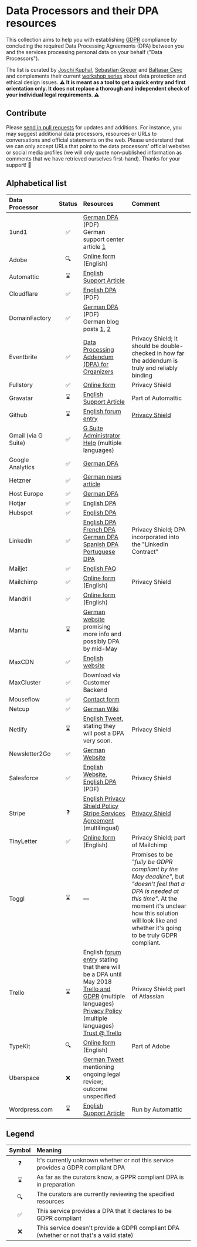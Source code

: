 # Data Processors and their DPA resources

This collection aims to help you with establishing [GDPR](https://www.eugdpr.org/) compliance by concluding the required Data Processing Agreements (DPA) between you and the services processing personal data on your behalf ("Data Processors").

The list is curated by [Joschi Kuphal](https://github.com/jkphl), [Sebastian Greger](https://github.com/sebastiangreger) and [Baltasar Cevc](https://github.com/bcevc) and complements their current [workshop series](https://colloq.io/events/datenschutz-im-web-fallstricke-strategien-risikomanagement-dsgvo) about data protection and ethical design issues. **⚠ It is meant as a tool to get a quick entry and first orientation only. It does not replace a thorough and independent check of your individual legal requirements. ⚠**

## Contribute

Please [send in pull requests](https://help.github.com/articles/about-pull-requests/) for updates and additions. For instance, you may suggest additional data processors, resources or URLs to conversations and official statements on the web. Please understand that we can only accept URLs that point to the data processors' official websites or social media profiles (we will only quote non-published information as comments that we have retrieved ourselves first-hand). Thanks for your support! 🙇

## Alphabetical list

| Data Processor      | Status | Resources                                                                                                                                                                                                                                                                                                                                                                                                             | Comment                                                                                                                                                                                                                                |
|:--------------------|:------:|:----------------------------------------------------------------------------------------------------------------------------------------------------------------------------------------------------------------------------------------------------------------------------------------------------------------------------------------------------------------------------------------------------------------------|:---------------------------------------------------------------------------------------------------------------------------------------------------------------------------------------------------------------------------------------|
| 1und1               |   ✅   | [German DPA](https://hilfe-center.1und1.de/bin_deh/article/10795589/1und1_Auftragsdatenverarbeitungsvertrag.pdf) (PDF)<br>German support center article [1](https://hilfe-center.1und1.de/hosting/1und1-webhosting-c10085285/archiv-c10082642/vereinbarung-zur-datenverarbeitung-im-auftrag-adv-a10795589.html)                                                                                                       |                                                                                                                                                                                                                                        |
| Adobe               |  🔍   | [Online form](https://www.adobe.com/de/privacy/eu-dpa.html) (English)                                                                                                                                                                                                                                                                                                                                                 |                                                                                                                                                                                                                                        |
| Automattic          |   ⌛    | [English Support Article](https://en.support.wordpress.com/automattic-gdpr/)                                                                                                                                                                                                                                                                                                                                          |                                                                                                                                                                                                                                        |
| Cloudflare          |   ✅   | [English DPA](https://www.cloudflare.com/media/pdf/cloudflare-customer-dpa-20180402.pdf) (PDF)                                                                                                                                                                                                                                                                                                                        |                                                                                                                                                                                                                                        |
| DomainFactory       |   ✅   | [German DPA](https://www.df.eu/fileadmin/media/doc/ADV_Kunden_Domainfactory.pdf) (PDF)<br>German blog posts [1](https://www.df.eu/blog/auf-dem-weg-zur-dsgvo/), [2](https://www.df.eu/blog/der-8-schritte-plan-wie-sie-die-neue-dsgvo-umsetzen/)                                                                                                                                                                      |                                                                                                                                                                                                                                        |
| Eventbrite          |   ✅   | [Data Processing Addendum (DPA) for Organizers](https://www.eventbrite.com/support/articles/en_US/Troubleshooting/data-processing-addendum-for-organizers)                                                                                                                                                                                                                                                            | Privacy Shield; It should be double-checked in how far the addendum is truly and reliably binding                                                                                                                                      |
| Fullstory           |   ✅   | [Online form](https://na3.docusign.net/Member/PowerFormSigning.aspx?PowerFormId=80263e03-8609-4103-9a5e-324982f1d9ea)                                                                                                                                                                                                                                                                                                 | Privacy Shield                                                                                                                                                                                                                         |
| Gravatar            |   ⌛    | [English Support Article](https://en.support.wordpress.com/automattic-gdpr/)                                                                                                                                                                                                                                                                                                                                          | Part of Automattic                                                                                                                                                                                                                     |
| Github              |   ⌛    | [English forum entry](https://github.community/t5/How-to-use-Git-and-GitHub/GDPR-and-GitHub/m-p/6098)                                                                                                                                                                                                                                                                                                                 | [Privacy Shield](https://www.privacyshield.gov/participant?id=a2zt000000001K2AAI&status=Active)                                                                                                                                        |
| Gmail (via G Suite) |   ✅   | [G Suite Administrator Help](https://support.google.com/a/answer/2888485) (multiple languages)                                                                                                                                                                                                                                                                                                                        |                                                                                                                                                                                                                                        |
| Google Analytics    |   ✅   | [German DPA](http://static.googleusercontent.com/media/www.google.de/de/de/analytics/terms/de.pdf)                                                                                                                                                                                                                                                                                                                    |                                                                                                                                                                                                                                        |
| Hetzner             |   ✅   | [German news article](https://www.hetzner.de/news/vertrag-zur-auftragsverarbeitung-gemaess-art-28-ds-gvo-steht-ab-sofort-online-zur-verfuegung-eintrag/)                                                                                                                                                                                                                                                              |                                                                                                                                                                                                                                        |
| Host Europe         |   ✅   | [German DPA](https://www.hosteurope.de/download/ADV_TOM_Host_Europe_GmbH_V3_0.pdf)                                                                                                                                                                                                                                                                                                                                    |                                                                                                                                                                                                                                        |
| Hotjar              |   ✅   | [English DPA](https://www.hotjar.com/legal/support/dpa)                                                                                                                                                                                                                                                                                                                                                               |                                                                                                                                                                                                                                        |
| Hubspot             |   ✅   | [English DPA](https://legal.hubspot.com/dpa)                                                                                                                                                                                                                                                                                                                                                                          |                                                                                                                                                                                                                                        |
| LinkedIn            |   ✅   | [English DPA](https://legal.linkedin.com/dpa)<br>[French DPA](https://legal.linkedin.com/dpa/FR)<br>[German DPA](https://legal.linkedin.com/dpa/DE)<br>[Spanish DPA](https://legal.linkedin.com/dpa/ES)<br>[Portuguese DPA](https://legal.linkedin.com/dpa/PG)                                                                                                                                                        | Privacy Shield; DPA incorporated into the "LinkedIn Contract"                                                                                                                                                                          |
| Mailjet             |   ✅   | [English FAQ](https://www.mailjet.com/support/do-you-provide-a-data-processing-agreement-for-your-clients,641.htm)                                                                                                                                                                                                                                                                                                    |                                                                                                                                                                                                                                        |
| Mailchimp           |   ✅   | [Online form](https://mailchimp.com/legal/forms/data-processing-agreement/) (English)                                                                                                                                                                                                                                                                                                                                 | Privacy Shield                                                                                                                                                                                                                         |
| Mandrill            |   ✅   | [Online form](https://mailchimp.com/legal/forms/data-processing-agreement/) (English)                                                                                                                                                                                                                                                                                                                                 |                                                                                                                                                                                                                                        |
| Manitu              |   ⌛    | [German website](https://www.manitu.de/unternehmen/eu-datenschutz-grundverordnung-dsgvo/) promising more info and possibly DPA by mid-May                                                                                                                                                                                                                                                                             |                                                                                                                                                                                                                                        |
| MaxCDN              |   ✅   | [English website](https://www.maxcdn.com/gdpr/)                                                                                                                                                                                                                                                                                                                                                                       |                                                                                                                                                                                                                                        |
| MaxCluster          |   ✅   | Download via Customer Backend                                                                                                                                                                                                                                                                                                                                                                                         |                                                                                                                                                                                                                                        |
| Mouseflow           |   ✅   | [Contact form](https://www.mouseflow.com/gdpr/)                                                                                                                                                                                                                                                                                                                                                                       |                                                                                                                                                                                                                                        |
| Netcup              |   ✅   | [German Wiki](https://www.netcup-wiki.de/wiki/Zusatzvereinbarung_zur_Auftragsverarbeitung)                                                                                                                                                                                                                                                                                                                            |                                                                                                                                                                                                                                        |
| Netlify             |   ⌛    | [English Tweet](https://twitter.com/Chr_Bach/status/986641168686505984), stating they will post a DPA very soon.                                                                                                                                                                                                                                                                                                      | Privacy Shield                                                                                                                                                                                                                         |
| Newsletter2Go       |   ✅   | [German Website](https://www.newsletter2go.de/datenschutz-uebersicht/)                                                                                                                                                                                                                                                                                                                                                |                                                                                                                                                                                                                                        |
| Salesforce          |   ✅   | [English Website](https://www.salesforce.com/content/dam/web/en_us/www/documents/data-processing-addendum.pdf), [English DPA](https://www.salesforce.com/content/dam/web/en_us/www/documents/data-processing-addendum.pdf) (PDF)                                                                                                                                                                                      | Privacy Shield                                                                                                                                                                                                                         |
| Stripe              |   ❓   | [English Privacy Shield Policy](https://stripe.com/privacy-shield-policy)<br>[Stripe Services Agreement](https://stripe.com/legal) (multilingual)                                                                                                                                                                                                                                                                     | [Privacy Shield](https://www.privacyshield.gov/participant?id=a2zt0000000TQOUAA4&status=Active)                                                                                                                                        |
| TinyLetter          |   ✅   | [Online form](https://mailchimp.com/legal/forms/data-processing-agreement/) (English)                                                                                                                                                                                                                                                                                                                                 | Privacy Shield; part of Mailchimp                                                                                                                                                                                                      |
| Toggl               |   ⌛    | —                                                                                                                                                                                                                                                                                                                                                                                                                    | Promises to be *"fully be GDPR compliant by the May deadline"*, but *"doesn't feel that a DPA is needed at this time"*. At the moment it's unclear how this solution will look like and whether it's going to be truly GDPR compliant. |
| Trello              |   ⌛    | English [forum entry](https://community.atlassian.com/t5/Trello-questions/GDPR-Storing-data-on-Trello/qaq-p/701775) stating that there will be a DPA until May 2018<br>[Trello and GDPR](https://help.trello.com/article/1118-trello-and-gdpr-our-commitment-to-data-privacy) (multiple languages)<br>[Privacy Policy](https://trello.com/privacy) (multiple languages)<br>[Trust @ Trello](https://trello.com/trust) | Privacy Shield; part of Atlassian                                                                                                                                                                                                      |
| TypeKit             |  🔍   | [Online form](https://www.adobe.com/de/privacy/eu-dpa.html) (English)                                                                                                                                                                                                                                                                                                                                                 | Part of Adobe                                                                                                                                                                                                                          |
| Uberspace           |   ❌   | [German Tweet](https://twitter.com/hallouberspace/status/981450952703135744) mentioning ongoing legal review; outcome unspecified                                                                                                                                                                                                                                                                                     |                                                                                                                                                                                                                                        |
| Wordpress.com       |   ⌛    | [English Support Article](https://en.support.wordpress.com/automattic-gdpr/)                                                                                                                                                                                                                                                                                                                                          | Run by Automattic                                                                                                                                                                                                                      |

## Legend

| Symbol | Meaning                                                                                 |
|:------:|:----------------------------------------------------------------------------------------|
|   ❓   | It's currently unknown whether or not this service provides a GDPR compliant DPA        |
|   ⌛   | As far as the curators know, a GPPR compliant DPA is in preparation                    |
|   🔍   | The curators are currently reviewing the specified resources                             |
|   ✅   | This service provides a DPA that it declares to be GDPR compliant                       |
|   ❌   | This service doesn't provide a GDPR compliant DPA (whether or not that's a valid state) |

